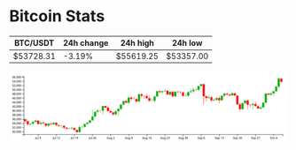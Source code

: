 # Bitcoin Stats

BTC/USDT|24h change|24h high|24h low|
|---|---|---|---|
|$53728.31|-3.19%|$55619.25|$53357.00|

<img src="./chart.svg">
